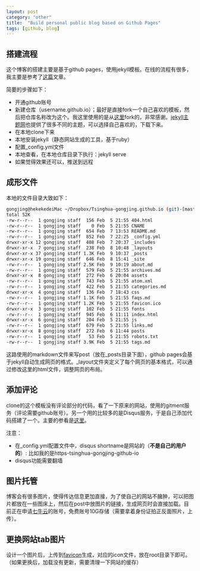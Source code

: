 ```yaml
---
layout: post
category: "other"
title:  "Build personal public blog based on Github Pages"
tags: [github, blog]
---
```


## 搭建流程

这个博客的搭建主要是基于github pages，使用jekyll模板。在线的流程有很多，我主要是参考了[这篇](http://www.abstractclass.org/tutorial/blog/2015/05/19/tutorial-personal-blog-with-github.html)文章。

简要的步骤如下：

* 开通github账号
* 新建仓库（username.github.io）；最好是直接fork一个自己喜欢的模板，然后把仓库名称改为这个。我这里使用的是从[这里](https://github.com/panxw/panxw.github.com)fork的，非常感谢。[jekyll主题网](https://github.com/jekyll/jekyll/wiki/Themes)也提供了很多不同的主题，可以选择自己喜欢的，下载下来。
* 在本地clone下来
* 本地安装jekyll（静态网站生成的工具，基于ruby）
* 配置_config.yml文件
* 本地查看，在本地仓库目录下执行：jekyll serve
* 如果觉得效果还可以，推送到远程

## 成形文件

本地的文件目录大致如下：

~~~ bash
gongjing@hekekedeiMac ~/Dropbox/Tsinghua-gongjing.github.io (git)-[master] % ll
total 52K
-rw-r--r--  1 gongjing staff  156 Feb  5 21:55 404.html
-rw-r--r--  1 gongjing staff    0 Feb  5 21:55 CNAME
-rw-r--r--  1 gongjing staff  654 Feb  7 13:53 README.md
-rw-r--r--  1 gongjing staff  852 Feb  7 22:25 _config.yml
drwxr-xr-x 12 gongjing staff  408 Feb  7 20:37 _includes
drwxr-xr-x  7 gongjing staff  238 Feb  8 10:48 _layouts
drwxr-xr-x 37 gongjing staff 1.3K Feb  9 10:37 _posts
drwxr-xr-x 19 gongjing staff  646 Feb  8 15:41 _site
-rw-r--r--  1 gongjing staff 2.5K Feb  9 10:19 about.md
-rw-r--r--  1 gongjing staff  579 Feb  5 21:55 archives.md
drwxr-xr-x  8 gongjing staff  272 Feb  6 20:04 assets
-rw-r--r--  1 gongjing staff  743 Feb  5 21:55 atom.xml
-rw-r--r--  1 gongjing staff  422 Feb  5 21:55 categories.md
drwxr-xr-x  4 gongjing staff  136 Feb  7 18:43 css
-rw-r--r--  1 gongjing staff 1.1K Feb  5 21:55 faqs.md
-rw-r--r--  1 gongjing staff 1.2K Feb  5 21:55 favicon.ico
drwxr-xr-x  3 gongjing staff  102 Feb  5 21:55 fonts
-rw-r--r--  1 gongjing staff  945 Feb  6 11:11 index.html
drwxr-xr-x  6 gongjing staff  204 Feb  5 21:55 js
-rw-r--r--  1 gongjing staff  679 Feb  5 21:55 links.md
drwxr-xr-x  8 gongjing staff  272 Feb  6 11:44 posts
-rw-r--r--  1 gongjing staff   53 Feb  5 21:55 robots.txt
-rw-r--r--  1 gongjing staff 3.9K Feb  5 21:55 tags.md
~~~

这路使用的markdown文件来写post（放在\_posts目录下面），github pages会基于jekyll自动生成网页的格式。_layout文件夹定义了每个网页的基本格式，可以通过修改这里的html文件，调整网页的布局。

## 添加评论

clone的这个模板没有评论部分的代码，看了一下原来的网站，使用的gitment服务（评论需要github账号）。另一个用的比较多的是Disqus服务，于是自己添加代码搭建了一个。主要的参看是[这里](https://poanchen.github.io/blog/2017/07/27/how-to-add-disqus-to-your-jekyll-site)。

注意：

* 在_config.yml配置文件中，disqus shortname是网站的（**不是自己的用户的**）: 比如我的是https-tsinghua-gongjing-github-io
* disqus功能需要翻墙

## 图片托管

博客会有很多图片，使得传达信息更加直接，为了使自己的网站不臃肿，可以把图片都放在一些图床上，然后在post中放图片的链接，生成网页时会直接加载。目前正在申请[七牛云](https://www.qiniu.com/)的账号，免费账号10G存储（需要拿着身份证拍正反面照片，上传）。


## 更换网站tab图片

设计一个图片后，上传到[favicon](http://www.favicon.cc/)生成，对应的icon文件，放在root目录下即可。（如果更换后，加载没有更新，需要清理一下网站的缓存）